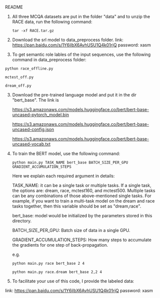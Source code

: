 README

1. All three MCQA datasets are put in the folder "data" and to unzip the RACE data, run the following command: 

   `tar -xf RACE.tar.gz`

2. Download the srl model to data_preprocess folder. link: https://pan.baidu.com/s/1Y6iIbX6AvhUSU1Q4k01rjQ password: xasm 

3.  To get semantic role lables of the input sequences, use the following command in data_preprocess folder: 

   `python race_offline.py`

   `mctest_off.py`

   `dream_off.py`

3. Download the pre-trained language model and put it in the dir "bert_base". The link is  

   https://s3.amazonaws.com/models.huggingface.co/bert/bert-base-uncased-pytorch_model.bin

   https://s3.amazonaws.com/models.huggingface.co/bert/bert-base-uncased-config.json

   https://s3.amazonaws.com/models.huggingface.co/bert/bert-base-uncased-vocab.txt

4. To train the BERT model, use the following command:

   `python main.py TASK_NAME bert_base BATCH_SIZE_PER_GPU GRADIENT_ACCUMULATION_STEPS`

   Here we explain each required argument in details:

   TASK_NAME: it can be a single task or multiple tasks. If a single task, the options are: dream, race,  mctest160, and mctest500. Multiple tasks can be any combinations of those above-mentioned single tasks. For example, if you want to train a multi-task model on the dream and race tasks together, then this variable should be set as "dream,race".

   bert_base: model would be initialized by the parameters stored in this directory.

   BATCH_SIZE_PER_GPU: Batch size of data in a single GPU.

   GRADIENT_ACCUMULATION_STEPS: How many steps to accumulate the gradients for one step of back-propagation.

   e.g. 

   `python main.py race bert_base 2 4`

   `python main.py race.dream bert_base 2,2 4`

5. To facilitate your use of this code, I provide the labeled data:

link: https://pan.baidu.com/s/1Y6iIbX6AvhUSU1Q4k01rjQ password: xasm 